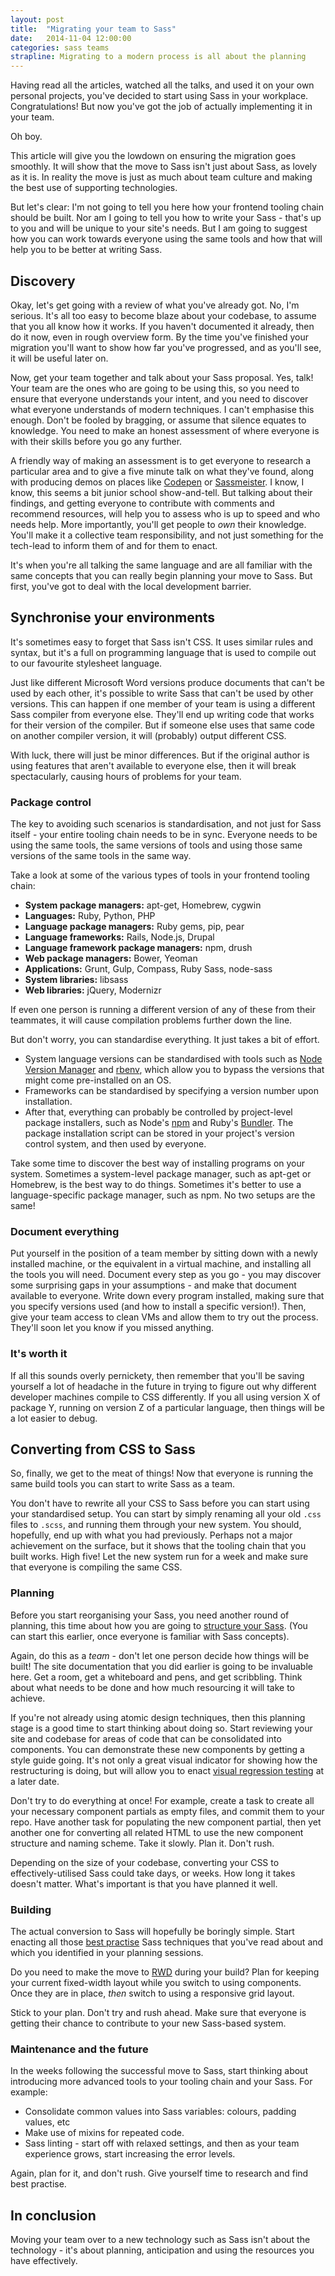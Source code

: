 ```yaml
---
layout: post
title:  "Migrating your team to Sass"
date:   2014-11-04 12:00:00
categories: sass teams
strapline: Migrating to a modern process is all about the planning
---
```


Having read all the articles, watched all the talks, and used it on your own personal projects, you've decided to start using Sass in your workplace. Congratulations! But now you've got the job of actually implementing it in your team.

Oh boy.

This article will give you the lowdown on ensuring the migration goes smoothly. It will show that the move to Sass isn't just about Sass, as lovely as it is. In reality the move is just as much about team culture and making the best use of supporting technologies.

But let's clear: I'm not going to tell you here how your frontend tooling chain should be built. Nor am I going to tell you how to write your Sass - that's up to you and will be unique to your site's needs. But I am going to suggest how you can work towards everyone using the same tools and how that will help you to be better at writing Sass.

## Discovery

Okay, let's get going with a review of what you've already got. No, I'm serious. It's all too easy to become blaze about your codebase, to assume that you all know how it works. If you haven't documented it already, then do it now, even in rough overview form. By the time you've finished your migration you'll want to show how far you've progressed, and as you'll see, it will be useful later on.

Now, get your team together and talk about your Sass proposal. Yes, talk! Your team are the ones who are going to be using this, so you need to ensure that everyone understands your intent, and you need to discover what everyone understands of modern techniques. I can't emphasise this enough. Don't be fooled by bragging, or assume that silence equates to knowledge. You need to make an honest assessment of where everyone is with their skills before you go any further.

A friendly way of making an assessment is to get everyone to research a particular area and to give a five minute talk on what they've found, along with producing demos on places like [Codepen](http://codepen.io) or [Sassmeister](http://sassmeister.com). I know, I know, this seems a bit junior school show-and-tell. But talking about their findings, and getting everyone to contribute with comments and recommend resources, will help you to assess who is up to speed and who needs help. More importantly, you'll get people to *own* their knowledge. You'll make it a collective team responsibility, and not just something for the tech-lead to inform them of and for them to enact.

It's when you're all talking the same language and are all familiar with the same concepts that you can really begin planning your move to Sass. But first, you've got to deal with the local development barrier.

## Synchronise your environments

It's sometimes easy to forget that Sass isn't CSS. It uses similar rules and syntax, but it's a full on programming language that is used to compile out to our favourite stylesheet language.

Just like different Microsoft Word versions produce documents that can't be used by each other, it's possible to write Sass that can't be used by other versions. This can happen if one member of your team is using a different Sass compiler from everyone else. They'll end up writing code that works for their version of the compiler. But if someone else uses that same code on another compiler version, it will (probably) output different CSS.

With luck, there will just be minor differences. But if the original author is using features that aren't available to everyone else, then it will break spectacularly, causing hours of problems for your team.

### Package control
The key to avoiding such scenarios is standardisation, and not just for Sass itself - your entire tooling chain needs to be in sync. Everyone needs to be using the same tools, the same versions of tools and using those same versions of the same tools in the same way.

Take a look at some of the various types of tools in your frontend tooling chain:

- **System package managers:** apt-get, Homebrew, cygwin
- **Languages:** Ruby, Python, PHP
- **Language package managers:** Ruby gems, pip, pear
- **Language frameworks:** Rails, Node.js, Drupal
- **Language framework package managers:** npm, drush
- **Web package managers:** Bower, Yeoman
- **Applications:**  Grunt, Gulp, Compass, Ruby Sass, node-sass
- **System libraries:** libsass
- **Web libraries:** jQuery, Modernizr

If even one person is running a different version of any of these from their teammates, it will cause compilation problems further down the line.

But don't worry, you can standardise everything. It just takes a bit of effort.

- System language versions can be standardised with tools such as [Node Version Manager](https://github.com/creationix/nvm) and [rbenv](https://github.com/sstephenson/rbenv), which allow you to bypass the versions that might come pre-installed on an OS.
- Frameworks can be standardised by specifying a version number upon installation.
- After that, everything can probably be controlled by project-level package installers, such as Node's [npm](https://www.npmjs.org) and Ruby's [Bundler](http://bundler.io). The package installation script can be stored in your project's version control system, and then used by everyone.

Take some time to discover the best way of installing programs on your system. Sometimes a system-level package manager, such as apt-get or Homebrew, is the best way to do things. Sometimes it's better to use a language-specific package manager, such as npm. No two setups are the same!

### Document everything
Put yourself in the position of a team member by sitting down with a newly installed machine, or the equivalent in a virtual machine, and installing all the tools you will need. Document every step as you go - you may discover some surprising gaps in your assumptions - and make that document available to everyone. Write down every program installed, making sure that you specify versions used (and how to install a specific version!). Then, give your team access to clean VMs and allow them to try out the process. They'll soon let you know if you missed anything.

### It's worth it
If all this sounds overly pernickety, then remember that you'll be saving yourself a lot of headache in the future in trying to figure out why different developer machines compile to CSS differently. If you all using version X of package Y, running on version Z of a particular language, then things will be a lot easier to debug.



## Converting from CSS to Sass

So, finally, we get to the meat of things! Now that everyone is running the same build tools you can start to write Sass as a team.

You don't have to rewrite all your CSS to Sass before you can start using your standardised setup. You can start by simply renaming all your old `.css` files to `.scss`, and running them through your new system. You should, hopefully, end up with what you had previously. Perhaps not a major achievement on the surface, but it shows that the tooling chain that you built works. High five! Let the new system run for a week and make sure that everyone is compiling the same CSS.

### Planning
Before you start reorganising your Sass, you need another round of planning, this time about how you are going to [structure your Sass](http://www.sitepoint.com/architecture-sass-project/). (You can start this earlier, once everyone is familiar with Sass concepts).

Again, do this as a *team* - don't let one person decide how things will be built! The site documentation that you did earlier is going to be invaluable here. Get a room, get a whiteboard and pens, and get scribbling. Think about what needs to be done and how much resourcing it will take to achieve.

If you're not already using atomic design techniques, then this planning stage is a good time to start thinking about doing so. Start reviewing your site and codebase for areas of code that can be consolidated into components. You can demonstrate these new components by getting a style guide going. It's not only a great visual indicator for showing how the restructuring is doing, but will allow you to enact [visual regression testing](http://sonniesedge.co.uk/2014-10-17/visual-regression-testing.html) at a later date.

Don't try to do everything at once! For example, create a task to create all your necessary component partials as empty files, and commit them to your repo. Have another task for populating the new component partial, then yet another one for converting all related HTML to use the new component structure and naming scheme. Take it slowly. Plan it. Don't rush.

Depending on the size of your codebase, converting your CSS to effectively-utilised Sass could take days, or weeks. How long it takes doesn't matter. What's important is that you have planned it well.

### Building
The actual conversion to Sass will hopefully be boringly simple. Start enacting all those [best practise](http://joshbroton.com/my-sass-less-css-practices-modularization-nesting-variables-mixins-etc/) Sass techniques that you've read about and which you identified in your planning sessions.

Do you need to make the move to [RWD](http://www.sitepoint.com/responsive-web-design/) during your build? Plan for keeping your current fixed-width layout while you switch to using components. Once they are in place, *then* switch to using a responsive grid layout.

Stick to your plan. Don't try and rush ahead. Make sure that everyone is getting their chance to contribute to your new Sass-based system.

### Maintenance and the future
In the weeks following the successful move to Sass, start thinking about introducing more advanced tools to your tooling chain and your Sass. For example:

- Consolidate common values into Sass variables: colours, padding values, etc
- Make use of mixins for repeated code.
- Sass linting - start off with  relaxed settings, and then as your team experience grows, start increasing the error levels.

Again, plan for it, and don't rush. Give yourself time to research and find best practise.

## In conclusion
Moving your team over to a new technology such as Sass isn't about the technology - it's about planning, anticipation and using the resources you have effectively.  

 

 

 
